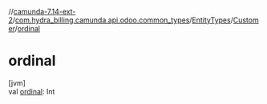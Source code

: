 //[camunda-7.14-ext-2](../../../../index.md)/[com.hydra_billing.camunda.api.odoo.common_types](../../index.md)/[EntityTypes](../index.md)/[Customer](index.md)/[ordinal](ordinal.md)

# ordinal

[jvm]\
val [ordinal](ordinal.md): Int
